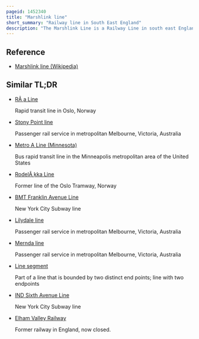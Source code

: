 ```yaml
---
pageid: 1452340
title: "Marshlink line"
short_summary: "Railway line in South East England"
description: "The Marshlink Line is a Railway Line in south east England. It runs from ashford Kent via Romney Marsh Rye and the Ore Tunnel to Hastings where it connects to the east Coastway Line into eastbourne and Brighton."
---
```


## Reference

- [Marshlink line (Wikipedia)](https://en.wikipedia.org/?curid=1452340)

## Similar TL;DR

- [RÃ¸a Line](/tldr/en/ra-line)

  Rapid transit line in Oslo, Norway

- [Stony Point line](/tldr/en/stony-point-line)

  Passenger rail service in metropolitan Melbourne, Victoria, Australia

- [Metro A Line (Minnesota)](/tldr/en/metro-a-line-minnesota)

  Bus rapid transit line in the Minneapolis metropolitan area of the United States

- [RodelÃ¸kka Line](/tldr/en/rodelkka-line)

  Former line of the Oslo Tramway, Norway

- [BMT Franklin Avenue Line](/tldr/en/bmt-franklin-avenue-line)

  New York City Subway line

- [Lilydale line](/tldr/en/lilydale-line)

  Passenger rail service in metropolitan Melbourne, Victoria, Australia

- [Mernda line](/tldr/en/mernda-line)

  Passenger rail service in metropolitan Melbourne, Victoria, Australia

- [Line segment](/tldr/en/line-segment)

  Part of a line that is bounded by two distinct end points; line with two endpoints

- [IND Sixth Avenue Line](/tldr/en/ind-sixth-avenue-line)

  New York City Subway line

- [Elham Valley Railway](/tldr/en/elham-valley-railway)

  Former railway in England, now closed.
